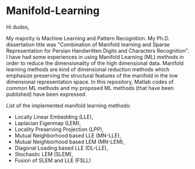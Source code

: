 # Manifold-Learning
Hi dudes, 

My majority is Machine Learning and Pattern Recognition. My Ph.D. dissertation title was "Combination of Manifold learning and Sparse Representation for Persian Handwritten Digits and Characters Recognition". I have had some experiences in using Manifold Learning (ML) methods in order to reduce the dimensionality of the high dimensional data. Manifold learning methods are kind of dimensional reduction methods which emphasize preserving the structural features of the manifold in the low dimensional representation space. In this repository, Matlab codes of common ML methods and my proposed ML methods (that have been published) have been expressed. 

List of the implemented manifold learning methods:
-	Locally Linear Embedding (LLE),
-	Laplacian Eigenmap (LEM),
- Locality Preserving Projection (LPP),
-	Mutual Neighborhood based LLE (MN-LLE),
-	Mutual Neighborhood based LEM (MN-LEM),
-	Diagonal Loading based LLE (DL-LLE),
-	Stochastic LEM (SLEM),
-	Fusion of SLEM and LLE (FSLL)

